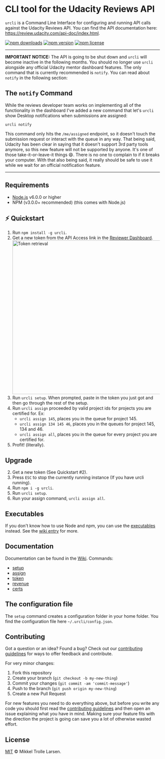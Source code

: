 

# CLI tool for the Udacity Reviews API

`urcli` is a Command Line Interface for configuring and running API calls against the Udacity Reviews API. You can find the API documentation here: https://review.udacity.com/api-doc/index.html.

[![npm downloads](https://img.shields.io/npm/dt/urcli.svg?style=flat)](https://www.npmjs.com/package/urcli)
[![npm version](https://img.shields.io/npm/v/urcli.svg?style=flat)](https://www.npmjs.com/package/urcli)
[![npm license](https://img.shields.io/npm/l/urcli.svg?style=flat)](https://www.npmjs.com/package/urcli)

---
**IMPORTANT NOTICE:** The API is going to be shut down and `urcli` will become inactive in the following months. You should no longer use `urcli` alongside any official Udacity mentor dashboard features. The only command that is currently recommended is `notify`. You can read about `notify` in the following section:

## The `notify` Command

While the reviews developer team works on implementing all of the functionality in the dashboard I've added a new command that let's `urcli` show Desktop notifications when submissions are assigned:

```
urcli notify
```

This command only hits the `/me/assigned` endpoint, so it doesn't touch the submission request or interact with the queue in any way. That being said, Udacity has been clear in saying that it doesn't support 3rd party tools anymore, so this new feature will not be supported by anyone. It's one of those take-it-or-leave-it things :smile:. There is no one to complain to if it breaks your computer. With that also being said, it really should be safe to use it while we wait for an official notification feature.

---
## Requirements
- [Node.js](https://nodejs.org/en/download/) v6.0.0 or higher
- NPM (v3.0.0+ recommended) (this comes with Node.js)

## :zap: Quickstart

1. Run `npm install -g urcli`.
2. Get a new token from the API Access link in the [Reviewer Dashboard](https://review.udacity.com/#!/submissions/dashboard). <img src="http://i.imgur.com/QH7onbk.png" alt="Token retrieval" width="500px">
3. Run `urcli setup`. When prompted, paste in the token you just got and then go through the rest of the setup.
4. Run `urcli assign` proceeded by valid project ids for projects you are certified for. Ex:
    - `urcli assign 145`, places you in the queue for project 145.
    - `urcli assign 134 145 46`, places you in the queues for project 145, 134 and 46.
    - `urcli assign all`, places you in the queue for every project you are certified for.
5. Profit! (literally).

## Upgrade

2. Get a new token (See Quickstart #2).
1. Press `ESC` to stop the currently running instance (If you have urcli running).
3. Run `npm i -g urcli`.
4. Run `urcli setup`.
5. Run your assign command, `urcli assign all`.

## Executables

If you don't know how to use Node and npm, you can use the [executables](https://github.com/trolster/urcli/releases) instead. See the [wiki entry](https://github.com/trolster/urcli/wiki/Executables) for more.

## Documentation

Documentation can be found in the [Wiki](https://github.com/trolster/urcli/wiki). Commands:

+ [setup](https://github.com/trolster/urcli/wiki/setup)
+ [assign](https://github.com/trolster/urcli/wiki/assign)
+ [token](https://github.com/trolster/urcli/wiki/token)
+ [revenue](https://github.com/trolster/urcli/wiki/revenue)
+ [certs](https://github.com/trolster/urcli/wiki/certs)

## The configuration file

The `setup` command creates a configuration folder in your home folder. You find the configuration file here `~/.urcli/config.json`.

## Contributing

Got a question or an idea? Found a bug? Check out our [contributing guidelines](https://github.com/trolster/urcli/blob/master/.github/CONTRIBUTING.md) for ways to offer feedback and contribute.

For very minor changes:

1. Fork this repository
1. Create your branch (`git checkout -b my-new-thing`)
1. Commit your changes (`git commit -am 'commit-message'`)
1. Push to the branch (`git push origin my-new-thing`)
1. Create a new Pull Request

For new features you need to do everything above, but before you write any code you should first read the [contributing guidelines](https://github.com/trolster/urcli/blob/master/.github/CONTRIBUTING.md) and then open an issue explaining what you have in mind. Making sure your feature fits with the direction the project is going can save you a lot of otherwise wasted effort.

## License

[MIT](LICENSE) © Mikkel Trolle Larsen.
